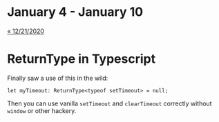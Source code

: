 # January 4 - January 10

[« 12/21/2020](../2020/1221.md)

# ReturnType in Typescript

Finally saw a use of this in the wild:

```
let myTimeout: ReturnType<typeof setTimeout> = null;
```

Then you can use vanilla `setTimeout` and `clearTimeout` correctly without `window` or other hackery.
